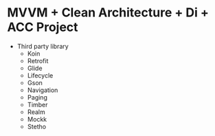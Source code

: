 # MVVM + Clean Architecture + Di + ACC Project

- Third party library
    - Koin
    - Retrofit
    - Glide
    - Lifecycle
    - Gson
    - Navigation
    - Paging
    - Timber
    - Realm
    - Mockk
    - Stetho